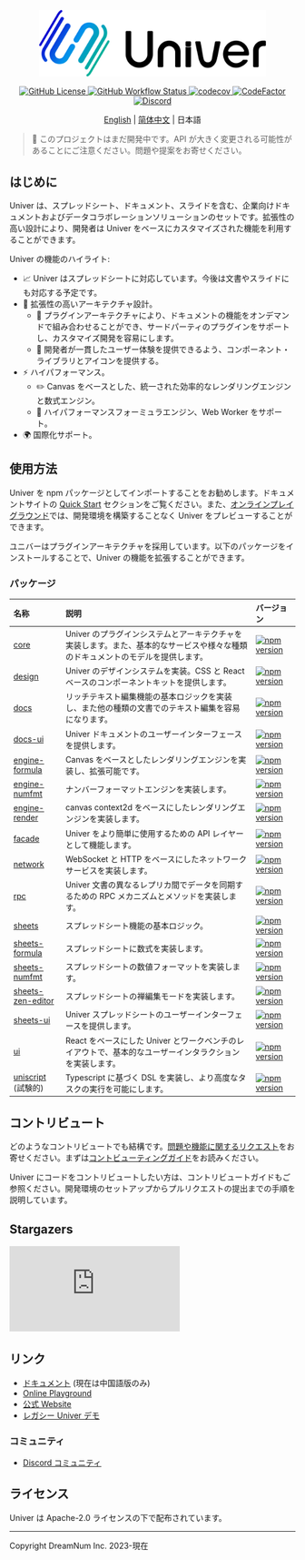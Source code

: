 <p align="center">
    <picture>
        <source media="(prefers-color-scheme: dark)" srcset="./docs/img/banner-light.png">
        <img src="./docs/img/banner-dark.png" alt="Univer" width="400" />
    </picture>
</p>

<p align="center">
    <a href="./LICENSE.txt">
        <img src="https://img.shields.io/github/license/dream-num/univer" alt="GitHub License" />
    </a>
    <a href="https://github.com/dream-num/univer/actions/workflows/build.yml">
        <img src="https://img.shields.io/github/actions/workflow/status/dream-num/univer/build.yml" alt="GitHub Workflow Status" />
    </a>
    <a href="https://codecov.io/gh/dream-num/univer">
        <img src="https://codecov.io/gh/dream-num/univer/graph/badge.svg?token=aPfyW2pIMN" alt="codecov" />
    </a>
    <a href="https://www.codefactor.io/repository/github/dream-num/univer/overview/dev">
        <img src="https://www.codefactor.io/repository/github/dream-num/univer/badge/dev" alt="CodeFactor" />
    </a>
    <a href="https://discord.gg/z3NKNT6D2f">
        <img src="https://img.shields.io/discord/1136129819961217077?logo=discord&logoColor=FFFFFF&label=discord&color=5865F2" alt="Discord" />
    </a>
</p>

<p align="center">
    <a href="./README.md">English</a>
    |
    <a href="./README-zh.md">简体中文</a>
    |
    日本語
</p>

<!-- An introduction photo here. -->

> 🚧 このプロジェクトはまだ開発中です。API が大きく変更される可能性があることにご注意ください。問題や提案をお寄せください。

## はじめに

Univer は、スプレッドシート、ドキュメント、スライドを含む、企業向けドキュメントおよびデータコラボレーションソリューションのセットです。拡張性の高い設計により、開発者は Univer をベースにカスタマイズされた機能を利用することができます。

Univer の機能のハイライト:

-   📈 Univer はスプレッドシートに対応しています。今後は文書やスライドにも対応する予定です。
-   🌌 拡張性の高いアーキテクチャ設計。
    -   🔌 プラグインアーキテクチャにより、ドキュメントの機能をオンデマンドで組み合わせることができ、サードパーティのプラグインをサポートし、カスタマイズ開発を容易にします。
    -   💄 開発者が一貫したユーザー体験を提供できるよう、コンポーネント・ライブラリとアイコンを提供する。
-   ⚡ ハイパフォーマンス。
    -   ✏️ Canvas をベースとした、統一された効率的なレンダリングエンジンと数式エンジン。
    -   🧮 ハイパフォーマンスフォーミュラエンジン、Web Worker をサポート。
-   🌍 国際化サポート。

## 使用方法

Univer を npm パッケージとしてインポートすることをお勧めします。ドキュメントサイトの [Quick Start](https://univer.work/ja-jp/guides/quick-start/) セクションをご覧ください。また、[オンラインプレイグラウンド](https://univer.work/playground/)では、開発環境を構築することなく Univer をプレビューすることができます。

ユニバーはプラグインアーキテクチャを採用しています。以下のパッケージをインストールすることで、Univer の機能を拡張することができます。

### パッケージ

| 名称                                               | 説明                                                                                                                      | バージョン                                                                                                                     |
| :-----------------------------------------------  | :------------------------------------------------------------------------------------------------------------------------------- | :-------------------------------------------------------------------------------------------------------------------------- |
| [core](./packages/core)                           | Univer のプラグインシステムとアーキテクチャを実装します。また、基本的なサービスや様々な種類のドキュメントのモデルを提供します。           | [![npm version](https://img.shields.io/npm/v/@univerjs/core)](https://npmjs.org/package/@univerjs/core)                     |
| [design](./packages/design)                       | Univer のデザインシステムを実装。CSS と React ベースのコンポーネントキットを提供します。                                            | [![npm version](https://img.shields.io/npm/v/@univerjs/design)](https://npmjs.org/package/@univerjs/design)                 |
| [docs](./packages/docs)                           | リッチテキスト編集機能の基本ロジックを実装し、また他の種類の文書でのテキスト編集を容易になります。                                       | [![npm version](https://img.shields.io/npm/v/@univerjs/docs)](https://npmjs.org/package/@univerjs/docs)                     |
| [docs-ui](./packages/docs-ui)                     | Univer ドキュメントのユーザーインターフェースを提供します。                                                                     | [![npm version](https://img.shields.io/npm/v/@univerjs/docs-ui)](https://npmjs.org/package/@univerjs/docs-ui)               |
| [engine-formula](./packages/engine-formula)       | Canvas をベースとしたレンダリングエンジンを実装し、拡張可能です。                                                                | [![npm version](https://img.shields.io/npm/v/@univerjs/engine-formula)](https://npmjs.org/package/@univerjs/engine-formula) |
| [engine-numfmt](./packages/engine-numfmt)         | ナンバーフォーマットエンジンを実装します。                                                                                     | [![npm version](https://img.shields.io/npm/v/@univerjs/engine-numfmt)](https://npmjs.org/package/@univerjs/engine-numfmt)   |
| [engine-render](./packages/engine-render)         | canvas context2d をベースにしたレンダリングエンジンを実装します。                                                          | [![npm version](https://img.shields.io/npm/v/@univerjs/engine-render)](https://npmjs.org/package/@univerjs/engine-render)   |
| [facade](./packages/facade/)                      | Univer をより簡単に使用するための API レイヤーとして機能します。                                                              | [![npm version](https://img.shields.io/npm/v/@univerjs/facade)](https://npmjs.org/package/@univerjs/facade)                       |
| [network](./packages/network)                     | WebSocket と HTTP をベースにしたネットワークサービスを実装します。                                                                      | [![npm version](https://img.shields.io/npm/v/@univerjs/network)](https://npmjs.org/package/@univerjs/network)               |
| [rpc](./packages/rpc)                             | Univer 文書の異なるレプリカ間でデータを同期するための RPC メカニズムとメソッドを実装します。                                       | [![npm version](https://img.shields.io/npm/v/@univerjs/rpc)](https://npmjs.org/package/@univerjs/rpc)                       |
| [sheets](./packages/sheets)                       | スプレッドシート機能の基本ロジック。                                                                                            | [![npm version](https://img.shields.io/npm/v/@univerjs/sheets)](https://npmjs.org/package/@univerjs/sheets)                 |
| [sheets-formula](./packages/sheets-formula)       | スプレッドシートに数式を実装します。                                                                                           | [![npm version](https://img.shields.io/npm/v/@univerjs/sheets-formula)](https://npmjs.org/package/@univerjs/sheets-formula) |
| [sheets-numfmt](./packages/sheets-numfmt)         | スプレッドシートの数値フォーマットを実装します。                                                                                     | [![npm version](https://img.shields.io/npm/v/@univerjs/sheets-numfmt)](https://npmjs.org/package/@univerjs/sheets-numfmt)   |
| [sheets-zen-editor](./packages/sheets-zen-editor) | スプレッドシートの禅編集モードを実装します。                                                                                   | [![npm version](https://img.shields.io/npm/v/@univerjs/sheets-zen-editor)](https://npmjs.org/package/@univerjs/sheets-zen-editor)   |
| [sheets-ui](./packages/sheets-ui)                 | Univer スプレッドシートのユーザーインターフェースを提供します。                                                                      | [![npm version](https://img.shields.io/npm/v/@univerjs/sheets-ui)](https://npmjs.org/package/@univerjs/sheets-ui)           |
| [ui](./packages/ui)                               | React をベースにした Univer とワークベンチのレイアウトで、基本的なユーザーインタラクションを実装します。                                 | [![npm version](https://img.shields.io/npm/v/@univerjs/ui)](https://npmjs.org/package/@univerjs/ui)                         |
| [uniscript](./packages/uniscript) (試験的)         | Typescript に基づく DSL を実装し、より高度なタスクの実行を可能にします。                                                      | [![npm version](https://img.shields.io/npm/v/@univerjs/uniscript)](https://npmjs.org/package/@univerjs/uniscript)           |

## コントリビュート

どのようなコントリビュートでも結構です。[問題や機能に関するリクエスト](https://github.com/dream-num/univer/issues)をお寄せください。まずは[コントビューティングガイド](./CONTRIBUTING.md)をお読みください。

Univer にコードをコントリビュートしたい方は、コントリビュートガイドもご参照ください。開発環境のセットアップからプルリクエストの提出までの手順を説明しています。

## Stargazers

[![Stargazers repo roster for @dream-num/univer](https://bytecrank.com/nastyox/reporoster/php/stargazersSVG.php?user=dream-num&repo=univer)](https://github.com/dream-num/univer/stargazers)

## リンク

-   [ドキュメント](https://univer.work/guides/introduction/) (現在は中国語版のみ)
-   [Online Playground](https://univer.work/playground/)
-   [公式 Website](https://univer.work)
-   [レガシー Univer デモ](https://dream-num.github.io/univer-demo/)

### コミュニティ

-   [Discord コミュニティ](https://discord.gg/z3NKNT6D2f)

## ライセンス

Univer は Apache-2.0 ライセンスの下で配布されています。

---

Copyright DreamNum Inc. 2023-現在

